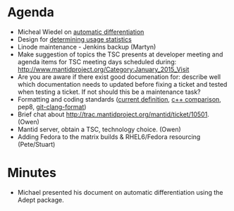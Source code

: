 Agenda
======
* Micheal Wiedel on [automatic differentiation](https://github.com/mantidproject/documents/blob/master/Design/IntegratingAdept.md)
* Design for [determining usage statistics](https://github.com/mantidproject/documents/blob/master/Design/MeasureUsageStatistics.md)
* Linode maintenance - Jenkins backup (Martyn)
* Make suggestion of topics the TSC presents at developer meeting and agenda items for TSC meeting days scheduled during: http://www.mantidproject.org/Category:January_2015_Visit 
* Are you are aware if there exist good documenation for: describe well which documentation needs to updated before fixing a ticket and tested when testing a ticket. If not should this be a maintenance task?
* Formatting and coding standards ([current definition](http://www.mantidproject.org/Coding_Standards), [c++ comparison](https://gist.github.com/peterfpeterson/f095f0153cab9b6a6459), pep8, [git-clang-format](https://llvm.org/svn/llvm-project/cfe/trunk/tools/clang-format/git-clang-format))
* Brief chat about http://trac.mantidproject.org/mantid/ticket/10501. (Owen)
* Mantid server, obtain a TSC, technology choice. (Owen)
* Adding Fedora to the matrix builds & RHEL6/Fedora resourcing (Pete/Stuart)

Minutes
=======
* Michael presented his document on automatic differentiation using the Adept package.
